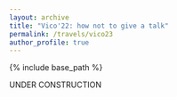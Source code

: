 ```yaml
---
layout: archive
title: "Vico'22: how not to give a talk"
permalink: /travels/vico23
author_profile: true
---
```


{% include base_path %}

UNDER CONSTRUCTION